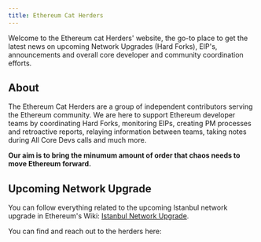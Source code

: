 ```yaml
---
title: Ethereum Cat Herders
---
```


Welcome to the Ethereum cat Herders' website, the go-to place to get the latest news on upcoming Network Upgrades (Hard Forks), EIP's, announcements and overall core developer and community coordination efforts.

## About
The Ethereum Cat Herders are a group of independent contributors serving the Ethereum community. We are here to support Ethereum developer teams by coordinating Hard Forks, monitoring EIPs, creating PM processes and retroactive reports, relaying information between teams, taking notes during All Core Devs calls and much more.

**Our aim is to bring the minumum amount of order that chaos needs to move Ethereum forward.**

## Upcoming Network Upgrade
You can follow everything related to the upcoming Istanbul network upgrade in Ethereum's Wiki:
[Istanbul Network Upgrade](https://en.ethereum.wiki/roadmap/istanbul).

You can find and reach out to the herders here:
